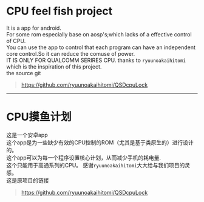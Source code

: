 # CPU feel fish project
It is a app for android.<br/>
For some rom especially base on aosp's;which lacks of a effective control of CPU.<br/>
You can use the app to control that each program can have an independent core control.So it can reduce the comuse of power.<br/>
IT IS ONLY FOR QUALCOMM SERIRES CPU.
thanks to `ryuunoakaihitomi` which is the inspiration of this project.<br/>
the source git
>https://github.com/ryuunoakaihitomi/QSDcpuLock 
***
# CPU摸鱼计划
这是一个安卓app<br/>
这个app是为一些缺少有效的CPU控制的ROM（尤其是基于类原生的）进行设计的。<br/>
这个app可以为每一个程序设置核心计划，从而减少手机的耗电量.<br/>
这个只能用于高通系列的CPU。
感谢`ryuunoakaihitomi`大大给与我们项目的灵感。<br/>
这是原项目的链接<br/>
>https://github.com/ryuunoakaihitomi/QSDcpuLock 
